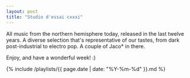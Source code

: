 ```yaml
---
layout: post
title: "Studio d'essai cxxxi"
---
```


All music from the northern hemisphere today, released in the last twelve years. A diverse selection that's representative of our tastes, from dark post-industrial to electro pop. A couple of Jaco* in there.

Enjoy, and have a wonderful week! :)

{% include /playlists/{{ page.date | date: "%Y-%m-%d" }}.md %}
